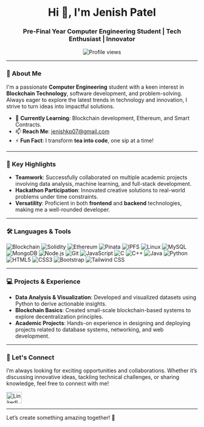 <h1 align="center">Hi 👋, I'm Jenish Patel</h1>
<h3 align="center">Pre-Final Year Computer Engineering Student | Tech Enthusiast | Innovator</h3>

<p align="center">
  <img src="https://komarev.com/ghpvc/?username=jenish-patel31&label=Profile%20views&color=0e75b6&style=flat" alt="Profile views" />
</p>

---

### 🚀 About Me  
I'm a passionate **Computer Engineering** student with a keen interest in **Blockchain Technology**, software development, and problem-solving. Always eager to explore the latest trends in technology and innovation, I strive to turn ideas into impactful solutions.

- 🌱 **Currently Learning**: Blockchain development, Ethereum, and Smart Contracts.  
- 📫 **Reach Me**: [jenishkp07@gmail.com](mailto:jenishkp07@gmail.com)  
- ⚡ **Fun Fact**: I transform **tea into code**, one sip at a time!  

---

### 🌟 Key Highlights  
- **Teamwork**: Successfully collaborated on multiple academic projects involving data analysis, machine learning, and full-stack development.  
- **Hackathon Participation**: Innovated creative solutions to real-world problems under time constraints.  
- **Versatility**: Proficient in both **frontend** and **backend** technologies, making me a well-rounded developer.  

---

### 🛠️ Languages & Tools  
<p align="left"> <!-- Programming Languages --> 
   <img src="https://img.shields.io/badge/Blockchain-121D33?style=for-the-badge&logo=blockchain-dot-com&logoColor=white" alt="Blockchain" /> 
  <img src="https://img.shields.io/badge/Solidity-363636?style=for-the-badge&logo=solidity&logoColor=white" alt="Solidity" /> 
  <img src="https://img.shields.io/badge/Ethereum-3C3C3D?style=for-the-badge&logo=ethereum&logoColor=white" alt="Ethereum" /> 
  <img src="https://img.shields.io/badge/Pinata-FFCE44?style=for-the-badge&logo=pinata&logoColor=black" alt="Pinata" /> 
  <img src="https://img.shields.io/badge/IPFS-65C2CB?style=for-the-badge&logo=ipfs&logoColor=white" alt="IPFS" />
   <img src="https://img.shields.io/badge/Linux-FCC624?style=for-the-badge&logo=linux&logoColor=black" alt="Linux" /> 
  <img src="https://img.shields.io/badge/MySQL-4479A1?style=for-the-badge&logo=mysql&logoColor=white" alt="MySQL" /> 
  <img src="https://img.shields.io/badge/MongoDB-47A248?style=for-the-badge&logo=mongodb&logoColor=white" alt="MongoDB" /> 
  <img src="https://img.shields.io/badge/Node.js-339933?style=for-the-badge&logo=nodedotjs&logoColor=white" alt="Node.js" /> 
  <img src="https://img.shields.io/badge/Git-F05032?style=for-the-badge&logo=git&logoColor=white" alt="Git" /> 
  <img src="https://img.shields.io/badge/JavaScript-F7DF1E?style=for-the-badge&logo=javascript&logoColor=black" alt="JavaScript" /> 
  <img src="https://img.shields.io/badge/C-00599C?style=for-the-badge&logo=c&logoColor=white" alt="C" /> 
  <img src="https://img.shields.io/badge/C++-00599C?style=for-the-badge&logo=cplusplus&logoColor=white" alt="C++" /> 
  <img src="https://img.shields.io/badge/Java-007396?style=for-the-badge&logo=java&logoColor=white" alt="Java" /> 
  <img src="https://img.shields.io/badge/Python-3776AB?style=for-the-badge&logo=python&logoColor=white" alt="Python" /> 
  <img src="https://img.shields.io/badge/HTML5-E34F26?style=for-the-badge&logo=html5&logoColor=white" alt="HTML5" /> 
  <img src="https://img.shields.io/badge/CSS3-1572B6?style=for-the-badge&logo=css3&logoColor=white" alt="CSS3" /> 
  <img src="https://img.shields.io/badge/Bootstrap-7952B3?style=for-the-badge&logo=bootstrap&logoColor=white" alt="Bootstrap" /> 
  <img src="https://img.shields.io/badge/Tailwind%20CSS-06B6D4?style=for-the-badge&logo=tailwindcss&logoColor=white" alt="Tailwind CSS" /> <!-- Tools & Platforms --> 
</p>
 
 
---

### 💻 Projects & Experience  
- **Data Analysis & Visualization**: Developed and visualized datasets using Python to derive actionable insights.  
- **Blockchain Basics**: Created small-scale blockchain-based systems to explore decentralization principles.  
- **Academic Projects**: Hands-on experience in designing and deploying projects related to database systems, networking, and web development.  

---

### 🤝 Let's Connect  
I’m always looking for exciting opportunities and collaborations. Whether it’s discussing innovative ideas, tackling technical challenges, or sharing knowledge, feel free to connect with me!  

<p align="left">
  <a href="https://linkedin.com/in/jenish-patel-31k" target="_blank">
    <img src="https://raw.githubusercontent.com/rahuldkjain/github-profile-readme-generator/master/src/images/icons/Social/linked-in-alt.svg" alt="LinkedIn" height="30" width="40" />
  </a>
</p>

---

Let’s create something amazing together! 🚀  
